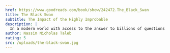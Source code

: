 ```yaml
---
href: https://www.goodreads.com/book/show/242472.The_Black_Swan
title: The Black Swan
subtitle: The Impact of the Highly Improbable
description: |
  In a modern world with access to the answer to billions of questions and thousands of years of history are at our fingertips, the black swan reminds us how our forefathers dealt with risk, keeps us humble, and prevents us from being fooled by randomness.
author: Nassim Nicholas Taleb
rating: 5
src: /uploads/the-black-swan.jpg
---
```

